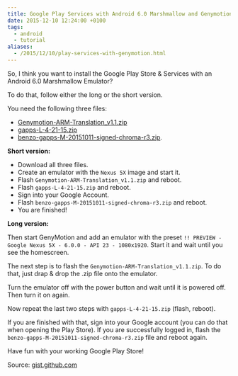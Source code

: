 ```yaml
---
title: Google Play Services with Android 6.0 Marshmallow and Genymotion
date: 2015-12-10 12:24:00 +0100
tags:
  - android
  - tutorial
aliases:
  - /2015/12/10/play-services-with-genymotion.html
---
```


So, I think you want to install the Google Play Store & Services with an Android 6.0 Marshmallow Emulator?

To do that, follow either the long or the short version.

You need the following three files:

* [Genymotion-ARM-Translation_v1.1.zip](http://www.mirrorcreator.com/files/0ZIO8PME/Genymotion-ARM-Translation_v1.1.zip_links)
* [gapps-L-4-21-15.zip](https://www.androidfilehost.com/?fid=96042739161891406)
* [benzo-gapps-M-20151011-signed-chroma-r3.zip](https://www.androidfilehost.com/?fid=24052804347835438).

__Short version:__

* Download all three files.
* Create an emulator with the `Nexus 5X` image and start it.
* Flash `Genymotion-ARM-Translation_v1.1.zip` and reboot.
* Flash `gapps-L-4-21-15.zip` and reboot.
* Sign into your Google Account.
* Flash `benzo-gapps-M-20151011-signed-chroma-r3.zip` and reboot.
* You are finished!

__Long version:__

Then start GenyMotion and add an emulator with the preset `!! PREVIEW - Google Nexus 5X - 6.0.0 - API 23 - 1080x1920`. Start it and wait until you see the homescreen.

The next step is to flash the `Genymotion-ARM-Translation_v1.1.zip`. To do that, just drap & drop the .zip file onto the emulator.

Turn the emulator off with the power button and wait until it is powered off. Then turn it on again.


Now repeat the last two steps with `gapps-L-4-21-15.zip` (flash, reboot).

If you are finished with that, sign into your Google account (you can do that when opening the Play Store). If you are successfully logged in, flash the `benzo-gapps-M-20151011-signed-chroma-r3.zip` file and reboot again.

Have fun with your working Google Play Store!


Source: [gist.github.com](https://gist.github.com/wbroek/9321145)

